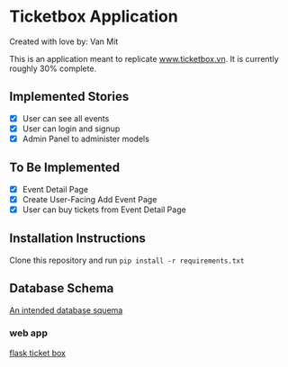 # Ticketbox Application

Created with love by: Van Mit

This is an application meant to replicate www.ticketbox.vn. It is currently roughly 30% complete.

## Implemented Stories

- [x] User can see all events
- [x] User can login and signup
- [x] Admin Panel to administer models

## To Be Implemented

- [x] Event Detail Page
- [x] Create User-Facing Add Event Page
- [x] User can buy tickets from Event Detail Page

## Installation Instructions

Clone this repository and run `pip install -r requirements.txt`

## Database Schema

[An intended database squema](https://www.lucidchart.com/documents/embeddedchart/84976959-8c38-4c2a-bc3a-9b3f8ccb3f76)

### web app

[flask ticket box](https://cds-ticket-box2.herokuapp.com/)
